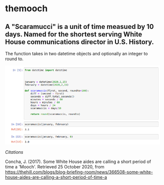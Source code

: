 # themooch

## A "Scaramucci" is a unit of time measued by 10 days. Named for the shortest serving White House communications director in U.S. History.  


The function takes in two datetime objects and optionally an integer to round to. 

![code demo](images/codeDemo.png)





_Citations_

Concha, J. (2017). Some White House aides are calling a short period of time a 'Mooch'. Retrieved 25 October 2020, from https://thehill.com/blogs/blog-briefing-room/news/366508-some-white-house-aides-are-calling-a-short-period-of-time-a